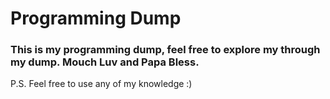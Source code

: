 # Programming Dump
### This is my programming dump, feel free to explore my through my dump. Mouch Luv and Papa Bless.

P.S. Feel free to use any of my knowledge :)
